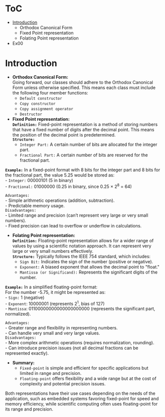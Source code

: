 # ToC
- [Introduction](#introduction)
	- Orthodox Canonical Form
	- Fixed Point representation
	- Folating Point representation
- Ex00

# Introduction
- **Orthodox Canonical Form:**\
Going forward, our classes should adhere to the Orthodox Canonical Form unless otherwise specified. This means each class must include the following four member functions:
	- `Default constructor`
	- `Copy constructor`
	- `Copy assignment operator`
	- `Destructor`
- **Fixed Point representation:**\
**`Definition:`** Fixed-point representation is a method of storing numbers that have a fixed number of digits after the decimal point. This means the position of the decimal point is predetermined.\
**`Structure:`**
	- `Integer Part:` A certain number of bits are allocated for the integer part.
	- `Fractional Part:` A certain number of bits are reserved for the fractional part.

**`Example:`** In a fixed-point format with 8 bits for the integer part and 8 bits for the fractional part, the value 5.25 would be stored as:\
	- `Integer:` 00000101 (5 in binary)\
	- `Fractional:` 01000000 (0.25 in binary, since 0.25 × 2<sup>8</sup> = 64)
 
`Advantages:`\
	- Simple arithmetic operations (addition, subtraction).\
	- Predictable memory usage.\
`Disadvantages:`\
	- Limited range and precision (can’t represent very large or very small numbers).\
	- Fixed precision can lead to overflow or underflow in calculations.

- **Folating Point representation:**\
**`Definition:`** Floating-point representation allows for a wider range of values by using a scientific notation approach. It can represent very large or very small numbers effectively.\
**`Structure:`** Typically follows the IEEE 754 standard, which includes:
	- `Sign Bit:` Indicates the sign of the number (positive or negative).
	- `Exponent:` A biased exponent that allows the decimal point to "float."
	- `Mantissa (or Significand):` Represents the significant digits of the number.
 
**`Example:`** In a simplified floating-point format:\
For the number -5.75, it might be represented as:\
		- `Sign:` 1 (negative)\
		- `Exponent`: 10000001 (represents 2<sup>1</sup>, bias of 127)\
		- `Mantissa`: 01100000000000000000000 (represents the significant part, normalized).

`Advantages:`\
	- Greater range and flexibility in representing numbers.\
	- Can handle very small and very large values.\
`Disadvantages:`\
	- More complex arithmetic operations (requires normalization, rounding).\
	- Can introduce precision issues (not all decimal fractions can be represented exactly).

- **Summary:**
	- `Fixed-point` is simple and efficient for specific applications but limited in range and precision.
	- `Floating-point` offers flexibility and a wide range but at the cost of complexity and potential precision issues.

Both representations have their use cases depending on the needs of the application, such as embedded systems favoring fixed-point for speed and memory efficiency, while scientific computing often uses floating-point for its range and precision.
